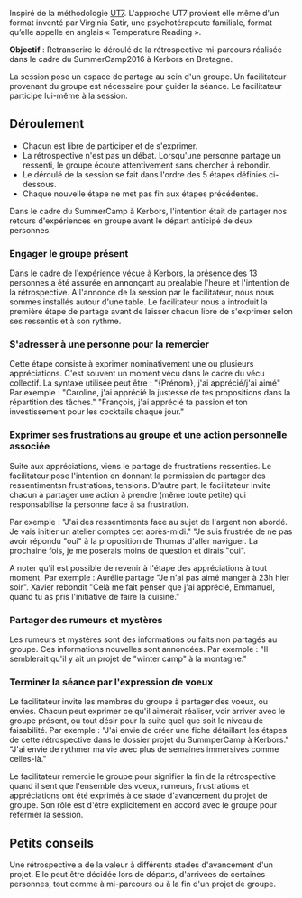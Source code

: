 Inspiré de la méthodologie [UT7](http://ut7.fr/blog/2015/11/18/animer-vos-retrospectives-avec-le-conseil.html). L'approche UT7 provient elle même d'un format inventé par Virginia Satir, une psychotérapeute familiale, format qu’elle appelle en anglais « Temperature Reading ».

**Objectif** : Retranscrire le déroulé de la rétrospective mi-parcours réalisée dans le cadre du SummerCamp2016 à Kerbors en Bretagne. 

La session pose un espace de partage au sein d'un groupe. Un facilitateur provenant du groupe est nécessaire pour guider la séance. Le facilitateur participe lui-même à la session.

## Déroulement
* Chacun est libre de participer et de s'exprimer. 
* La rétrospective n'est pas un débat. Lorsqu'une personne partage un ressenti, le groupe écoute attentivement sans chercher à rebondir.
* Le déroulé de la session se fait dans l'ordre des 5 étapes définies ci-dessous.
* Chaque nouvelle étape ne met pas fin aux étapes précédentes.

Dans le cadre du SummerCamp à Kerbors, l'intention était de partager nos retours d'expériences en groupe avant le départ anticipé de deux personnes.

### Engager le groupe présent
Dans le cadre de l'expérience vécue à Kerbors, la présence des 13 personnes a été assurée en annonçant au préalable l'heure et l'intention de la rétrospective. A l'annonce de la session par le facilitateur, nous nous sommes installés autour d'une table. Le facilitateur nous a introduit la première étape de partage avant de laisser chacun libre de s'exprimer selon ses ressentis et à son rythme.

### S'adresser à une personne pour la remercier
Cette étape consiste à exprimer nominativement une ou plusieurs appréciations. C'est souvent un  moment vécu dans le cadre du vécu collectif. La syntaxe utilisée peut être : "{Prénom}, j'ai apprécié/j'ai aimé"
Par exemple :
"Caroline, j'ai apprécié la justesse de tes propositions dans la répartition des tâches."
"François, j'ai apprécié ta passion et ton investissement pour les cocktails chaque jour."

### Exprimer ses frustrations au groupe et une action personnelle associée
Suite aux appréciations, viens le partage de frustrations ressenties.
Le facilitateur pose l'intention en donnant la permission de partager des ressentimentsn frustrations, tensions.
D'autre part, le facilitateur invite chacun à partager une action à prendre (même toute petite) qui responsabilise la personne face à sa frustration.

Par exemple : "J'ai des ressentiments face au sujet de l'argent non abordé. Je vais initier un atelier comptes cet après-midi."
"Je suis frustrée de ne pas avoir répondu "oui" à la proposition de Thomas d'aller naviguer. La prochaine fois, je me poserais moins de question et dirais "oui".

A noter qu'il est possible de revenir à l'étape des appréciations à tout moment. 
Par exemple :
Aurélie partage  "Je n'ai pas aimé manger à 23h hier soir". 
Xavier rebondit "Celà me fait penser que j'ai apprécié, Emmanuel, quand tu as pris l'initiative de faire la cuisine."

### Partager des rumeurs et mystères
Les rumeurs et mystères sont des informations ou faits non partagés au groupe. Ces informations nouvelles sont annoncées.
Par exemple : "Il semblerait qu'il y ait un projet de "winter camp" à la montagne."

### Terminer la séance par l'expression de voeux
Le facilitateur invite les membres du groupe à partager des voeux, ou envies.
Chacun peut exprimer ce qu'il aimerait réaliser, voir arriver avec le groupe présent, ou tout désir pour la suite quel que soit le niveau de faisabilité.
Par exemple : "J'ai envie de créer une fiche détaillant les étapes de cette rétrospective dans le dossier projet du SummperCamp à Kerbors."
"J'ai envie de rythmer ma vie avec plus de semaines immersives comme celles-là."

Le facilitateur remercie le groupe pour signifier la fin de la rétrospective quand il sent que l'ensemble des voeux, rumeurs, frustrations et appréciations ont été exprimés à ce stade d'avancement du projet de groupe.
Son rôle est d'être explicitement en accord avec le groupe pour refermer la session.

## Petits conseils

Une rétrospective a de la valeur à différents stades d'avancement d'un projet.  Elle peut être décidée lors de départs, d'arrivées de certaines personnes, tout comme à mi-parcours ou à la fin d'un projet de groupe. 

